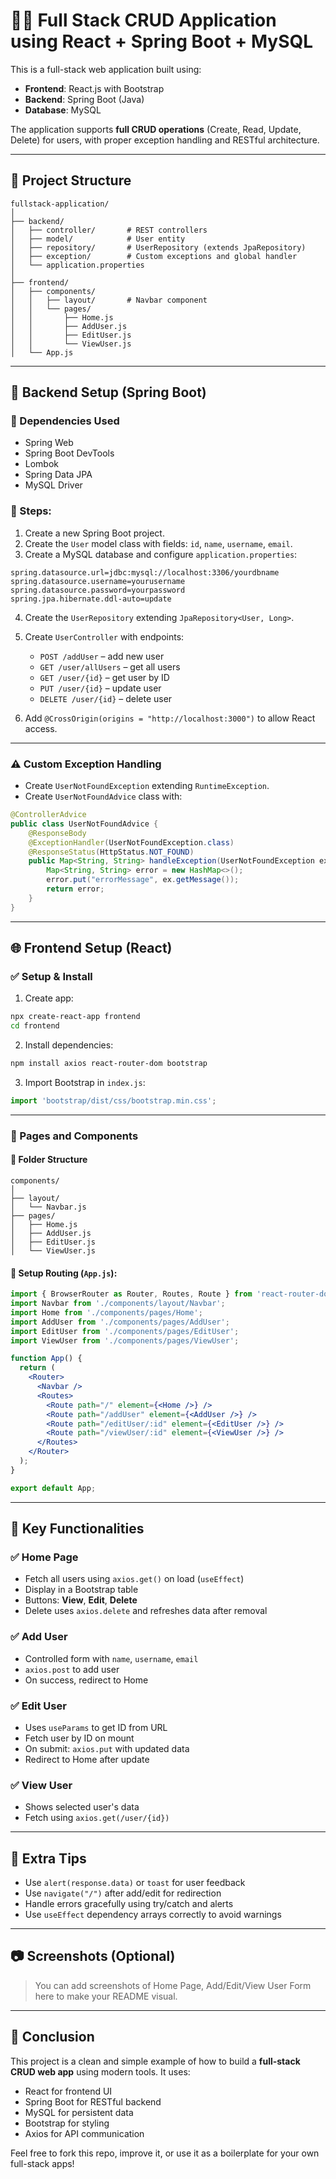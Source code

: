 
# 👨‍💻 Full Stack CRUD Application using React + Spring Boot + MySQL

This is a full-stack web application built using:

- **Frontend**: React.js with Bootstrap
- **Backend**: Spring Boot (Java)
- **Database**: MySQL

The application supports **full CRUD operations** (Create, Read, Update, Delete) for users, with proper exception handling and RESTful architecture.

---

## 📁 Project Structure

```
fullstack-application/
│
├── backend/
│   ├── controller/       # REST controllers
│   ├── model/            # User entity
│   ├── repository/       # UserRepository (extends JpaRepository)
│   ├── exception/        # Custom exceptions and global handler
│   └── application.properties
│
├── frontend/
│   ├── components/
│   │   ├── layout/       # Navbar component
│   │   └── pages/
│   │       ├── Home.js
│   │       ├── AddUser.js
│   │       ├── EditUser.js
│   │       └── ViewUser.js
│   └── App.js
```

---

## 🚀 Backend Setup (Spring Boot)

### 🔧 Dependencies Used
- Spring Web
- Spring Boot DevTools
- Lombok
- Spring Data JPA
- MySQL Driver

### 📌 Steps:

1. Create a new Spring Boot project.
2. Create the `User` model class with fields: `id`, `name`, `username`, `email`.
3. Create a MySQL database and configure `application.properties`:

```properties
spring.datasource.url=jdbc:mysql://localhost:3306/yourdbname
spring.datasource.username=yourusername
spring.datasource.password=yourpassword
spring.jpa.hibernate.ddl-auto=update
```

4. Create the `UserRepository` extending `JpaRepository<User, Long>`.
5. Create `UserController` with endpoints:
   - `POST /addUser` – add new user
   - `GET /user/allUsers` – get all users
   - `GET /user/{id}` – get user by ID
   - `PUT /user/{id}` – update user
   - `DELETE /user/{id}` – delete user

6. Add `@CrossOrigin(origins = "http://localhost:3000")` to allow React access.

---

### ⚠️ Custom Exception Handling

- Create `UserNotFoundException` extending `RuntimeException`.
- Create `UserNotFoundAdvice` class with:

```java
@ControllerAdvice
public class UserNotFoundAdvice {
    @ResponseBody
    @ExceptionHandler(UserNotFoundException.class)
    @ResponseStatus(HttpStatus.NOT_FOUND)
    public Map<String, String> handleException(UserNotFoundException ex) {
        Map<String, String> error = new HashMap<>();
        error.put("errorMessage", ex.getMessage());
        return error;
    }
}
```

---

## 🌐 Frontend Setup (React)

### ✅ Setup & Install

1. Create app:

```bash
npx create-react-app frontend
cd frontend
```

2. Install dependencies:

```bash
npm install axios react-router-dom bootstrap
```

3. Import Bootstrap in `index.js`:

```js
import 'bootstrap/dist/css/bootstrap.min.css';
```

---

### 📄 Pages and Components

#### 📌 Folder Structure

```
components/
│
├── layout/
│   └── Navbar.js
├── pages/
│   ├── Home.js
│   ├── AddUser.js
│   ├── EditUser.js
│   └── ViewUser.js
```

#### 🧭 Setup Routing (`App.js`):

```jsx
import { BrowserRouter as Router, Routes, Route } from 'react-router-dom';
import Navbar from './components/layout/Navbar';
import Home from './components/pages/Home';
import AddUser from './components/pages/AddUser';
import EditUser from './components/pages/EditUser';
import ViewUser from './components/pages/ViewUser';

function App() {
  return (
    <Router>
      <Navbar />
      <Routes>
        <Route path="/" element={<Home />} />
        <Route path="/addUser" element={<AddUser />} />
        <Route path="/editUser/:id" element={<EditUser />} />
        <Route path="/viewUser/:id" element={<ViewUser />} />
      </Routes>
    </Router>
  );
}

export default App;
```

---

## 🧠 Key Functionalities

### ✅ Home Page
- Fetch all users using `axios.get()` on load (`useEffect`)
- Display in a Bootstrap table
- Buttons: **View**, **Edit**, **Delete**
- Delete uses `axios.delete` and refreshes data after removal

### ✅ Add User
- Controlled form with `name`, `username`, `email`
- `axios.post` to add user
- On success, redirect to Home

### ✅ Edit User
- Uses `useParams` to get ID from URL
- Fetch user by ID on mount
- On submit: `axios.put` with updated data
- Redirect to Home after update

### ✅ View User
- Shows selected user's data
- Fetch using `axios.get(/user/{id})`

---

## 🧪 Extra Tips

- Use `alert(response.data)` or `toast` for user feedback
- Use `navigate("/")` after add/edit for redirection
- Handle errors gracefully using try/catch and alerts
- Use `useEffect` dependency arrays correctly to avoid warnings

---

## 📷 Screenshots (Optional)

> You can add screenshots of Home Page, Add/Edit/View User Form here to make your README visual.

---

## 📌 Conclusion

This project is a clean and simple example of how to build a **full-stack CRUD web app** using modern tools. It uses:
- React for frontend UI
- Spring Boot for RESTful backend
- MySQL for persistent data
- Bootstrap for styling
- Axios for API communication

Feel free to fork this repo, improve it, or use it as a boilerplate for your own full-stack apps!
